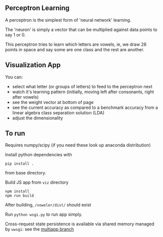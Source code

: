 




## Perceptron Learning

A perceptron is the simplest form of 'neural network' learning. 

The 'neuron' is simply a vector that can be multiplied against data points to say 1 or 0. 

This perceptron tries to learn which letters are vowels, ie, we draw 26 points in space and say some are one class and the rest are another.


## Visualization App

You can:

* select what letter (or groups of letters) to feed to the perceptron next
* watch it's learning pattern (initially, moving left after consonants, right after vowels)
* see the weight vector at bottom of page
* see the current accuracy as compared to a benchmark accuracy from a linear algebra class separation solution (LDA)
* adjust the dimensionality


## To run

Requires numpy/scipy (if you need these look up anaconda distribution)

Install python dependencies with

```
pip install .
```

from base directory.

Build JS app from `viz` directory

```
npm install
npm run build
```

After building, `/voweler/dist/` should exist

Run `python wsgi.py` to run app simply.

Cross-request state persistence is available via shared memory managed by `uwsgi`: see the [multiapp branch](https://github.com/bhtucker/perceptron_viz/tree/multiapp)


